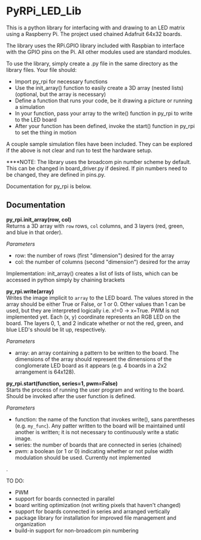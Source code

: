 # PyRPi_LED_Lib

This is a python library for interfacing with and drawing to an LED matrix using a Raspberry Pi. The project used chained Adafruit 64x32 boards.

The library uses the RPi.GPIO library included with Raspbian to interface with the GPIO pins on the Pi. All other modules used are standard modules.

To use the library, simply create a .py file in the same directory as the library files. Your file should:
  - Import py_rpi for necessary functions
  - Use the init_array() function to easily create a 3D array (nested lists) (optional, but the array is necessary)
  - Define a function that runs your code, be it drawing a picture or running a simulation
  - In your function, pass your array to the write() function in py_rpi to write to the LED board
  - After your function has been defined, invoke the start() function in py_rpi to set the thing in motion

A couple sample simulation files have been included. They can be explored if the above is not clear and run to test the hardware setup.

****NOTE: The library uses the broadcom pin number scheme by default. This can be changed in board_driver.py if desired. If pin numbers need to be changed, they are defined in pins.py.
  
Documentation for py_rpi is below.
  
## Documentation

  
__py_rpi.init_array(row, col)__  
Returns a 3D array with `row` rows, `col` columns, and 3 layers (red, green, and blue in that order).
  
_Parameters_
- row: the number of rows (first "dimension") desired for the array
- col: the number of columns (second "dimension") desired for the array
  
Implementation: init_array() creates a list of lists of lists, which can be accessed in python simply by chaining brackets

  
__py_rpi.write(array)__  
Writes the image implicit to `array` to the LED board.
The values stored in the array should be either True or False, or 1 or 0. Other values than 1 can be used, but they are interpreted logically i.e. x!=0 -> x=True. PWM is not implemented yet.
Each (x, y) coordinate represents an RGB LED on the board.
The layers 0, 1, and 2 indicate whether or not the red, green, and blue LED's should be lit up, respectively.

_Parameters_
- array: an array containing a pattern to be written to the board. The dimensions of the array should represent the dimensions of the conglomerate LED board as it appears (e.g. 4 boards in a 2x2 arrangement is 64x128).


__py_rpi.start(function, series=1, pwm=False)__  
Starts the process of running the user program and writing to the board. Should be invoked after the user function is defined.

_Parameters_
- function: the name of the function that invokes write(), sans parentheses (e.g. `my_func`). Any patter written to the board will be maintained until another is written; it is not necessary to continuously write a static image.
- series: the number of boards that are connected in series (chained)
- pwm: a boolean (or 1 or 0) indicating whether or not pulse width modulation should be used. Currently not implemented 

.

TO DO:
- PWM
- support for boards connected in parallel
- board writing optimization (not writing pixels that haven't changed)
- support for boards connected in series and arranged vertically
- package library for installation for improved file management and organization
- build-in support for non-broadcom pin numbering
